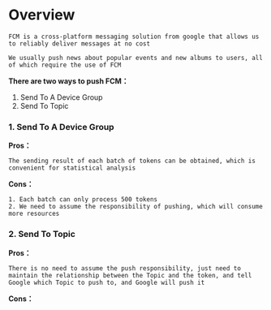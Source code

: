 # Overview

```
FCM is a cross-platform messaging solution from google that allows us to reliably deliver messages at no cost

We usually push news about popular events and new albums to users, all of which require the use of FCM
```

**There are two ways to push FCM：**

1. Send To A Device Group
2. Send To Topic

### 1. Send To A Device Group
**Pros：**
```
The sending result of each batch of tokens can be obtained, which is convenient for statistical analysis
```


**Cons：**
```
1. Each batch can only process 500 tokens
2. We need to assume the responsibility of pushing, which will consume more resources
```



### 2. Send To Topic
**Pros：**
```
There is no need to assume the push responsibility, just need to maintain the relationship between the Topic and the token, and tell Google which Topic to push to, and Google will push it
```


**Cons：**